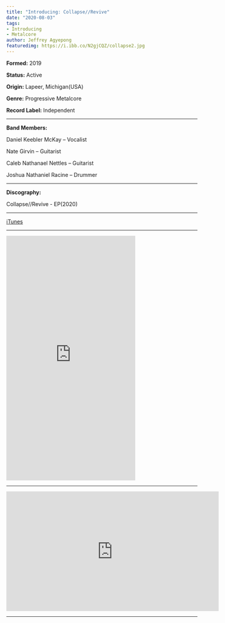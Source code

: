 ```yaml
---
title: "Introducing: Collapse//Revive"
date: "2020-08-03"
tags:
- Introducing
- Metalcore
author: Jeffrey Agyepong
featuredimg: https://i.ibb.co/N2gjCQZ/collapse2.jpg
---
```


**Formed:** 2019

**Status:** Active

**Origin:** Lapeer, Michigan(USA)

**Genre:** Progressive Metalcore

**Record Label:** Independent

* * *

**Band Members:**

Daniel Keebler McKay – Vocalist

Nate Girvin – Guitarist

Caleb Nathanael Nettles – Guitarist

Joshua Nathaniel Racine – Drummer

* * *

**Discography:**

Collapse​/​/​Revive - EP(2020)



<hr>

[iTunes](https://music.apple.com/ca/album/collapse-revive-ep/1489054406)

* * *

<iframe style="border: 0; width: 340px; height: 644px;" src="https://bandcamp.com/EmbeddedPlayer/album=1031473307/size=large/bgcol=ffffff/linkcol=0687f5/transparent=true/" seamless><a href="https://collapserevive.bandcamp.com/album/collapse-revive-ep">Collapse//Revive - EP by Collapse//Revive</a></iframe>

* * *

<div class="video-container"><iframe src="https://www.youtube.com/embed/https://www.youtube.com/playlist?list=PLTZO8Hwv6bDTQpQnDTev_NScosunJxR75" width="560" height="315" frameborder="0"></iframe></div>

<hr>